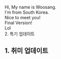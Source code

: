 Hi, My name is Woosang.  
I'm from South Korea.  
Nice to meet you!  
Final Version!  
Lol  
2. 특기 업데이트  
## 1. 취미 업데이트
